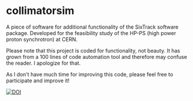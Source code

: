 collimatorsim
=============

A piece of software for additional functionality of the SixTrack software package. Developed for the feasibility study of the HP-PS (high power proton synchrotron) at CERN.

Please note that this project is coded for functionality, not beauty. It has grown from a 100 lines of code automation tool and therefore may confuse the reader. I apologize for that.

As I don't have much time for improving this code, please feel free to participate and improve it!

[![DOI](https://zenodo.org/badge/5465/danbarto/collimatorsim.png)](http://dx.doi.org/10.5281/zenodo.11202)
